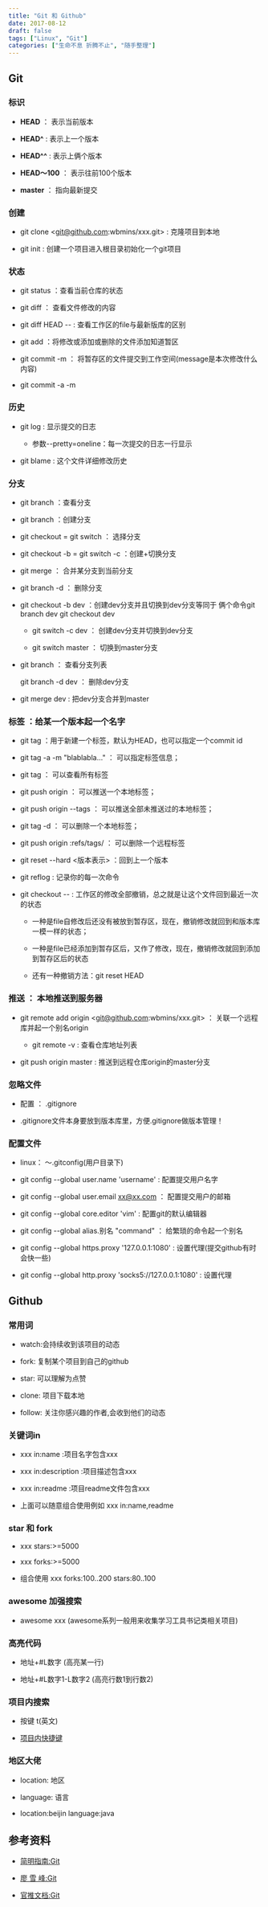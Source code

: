 ```yaml
---
title: "Git 和 Github"
date: 2017-08-12
draft: false
tags: ["Linux", "Git"]
categories: ["生命不息 折腾不止", "随手整理"]
---
```


## Git

### **标识**

- **HEAD** ： 表示当前版本

- **HEAD^** : 表示上一个版本

- **HEAD^^** : 表示上俩个版本

- **HEAD～100** ： 表示往前100个版本

- **master** ： 指向最新提交

### **创建**

* git clone <git@github.com:wbmins/xxx.git> : 克隆项目到本地

* git init : 创建一个项目进入根目录初始化一个git项目

### **状态**

* git status ：查看当前仓库的状态

* git diff ： 查看文件修改的内容

* git diff HEAD -- <file> : 查看工作区的file与最新版库的区别

* git add <file> ：将修改或添加或删除的文件添加知道暂区

* git commit -m <message> ： 将暂存区的文件提交到工作空间(message是本次修改什么内容)

* git commit -a -m<message> 

### **历史**

* git log : 显示提交的日志

    + 参数--pretty=oneline：每一次提交的日志一行显示

* git blame <file> : 这个文件详细修改历史

### **分支**

* git branch ：查看分支

* git branch <name> ：创建分支

* git checkout <name> = git switch <name> ： 选择分支

* git checkout -b <name> = git switch -c <name> ：创建+切换分支

* git merge <name> ： 合并某分支到当前分支

* git branch -d <name> ： 删除分支

* git checkout -b dev ：创建dev分支并且切换到dev分支等同于 俩个命令git branch dev git checkout dev

    + git switch -c dev ： 创建dev分支并切换到dev分支

    + git switch master ： 切换到master分支

* git branch ： 查看分支列表

    git branch -d dev ： 删除dev分支

* git merge dev : 把dev分支合并到master

### **标签** ：给某一个版本起一个名字

* git tag <tagname> ：用于新建一个标签，默认为HEAD，也可以指定一个commit id

* git tag -a <tagname> -m "blablabla..." ： 可以指定标签信息；

* git tag ： 可以查看所有标签

* git push origin <tagname> ： 可以推送一个本地标签；

* git push origin --tags ： 可以推送全部未推送过的本地标签；

* git tag -d <tagname> ： 可以删除一个本地标签；

* git push origin :refs/tags/<tagname> ： 可以删除一个远程标签

* git reset --hard <版本表示> ：回到上一个版本

* git reflog : 记录你的每一次命令

* git checkout -- <file> : 工作区的修改全部撤销，总之就是让这个文件回到最近一次的状态

    + 一种是file自修改后还没有被放到暂存区，现在，撤销修改就回到和版本库一模一样的状态；

    + 一种是file已经添加到暂存区后，又作了修改，现在，撤销修改就回到添加到暂存区后的状态

    + 还有一种撤销方法：git reset HEAD <file>

### **推送** ： 本地推送到服务器

* git remote add origin <git@github.com:wbmins/xxx.git> ： 关联一个远程库并起一个别名origin

    + git remote -v : 查看仓库地址列表

* git push origin master : 推送到远程仓库origin的master分支


### **忽略文件** 

- 配置 ： .gitignore

- .gitignore文件本身要放到版本库里，方便.gitignore做版本管理！

### **配置文件**

- linux： ～.gitconfig(用户目录下)

- git config --global user.name 'username' : 配置提交用户名字

- git config --global user.email xx@xx.com ： 配置提交用户的邮箱

- git config --global core.editor  'vim' : 配置git的默认编辑器

- git config --global alias.别名 "command" ： 给繁琐的命令起一个别名

- git config --global https.proxy '127.0.0.1:1080' : 设置代理(提交github有时会快一些)

- git config --global http.proxy 'socks5://127.0.0.1:1080' : 设置代理

## Github

### 常用词

- watch:会持续收到该项目的动态

- fork: 复制某个项目到自己的github

- star: 可以理解为点赞

- clone: 项目下载本地

- follow: 关注你感兴趣的作者,会收到他们的动态

### 关键词in

- xxx in:name :项目名字包含xxx

- xxx in:description :项目描述包含xxx

- xxx in:readme :项目readme文件包含xxx

- 上面可以随意组合使用例如 xxx in:name,readme

### star 和 fork

- xxx stars:>=5000

- xxx forks:>=5000

- 组合使用 xxx forks:100..200 stars:80..100

### awesome 加强搜索

- awesome xxx (awesome系列一般用来收集学习工具书记类相关项目)

### 高亮代码

- 地址+#L数字 (高亮某一行)

- 地址+#L数字1-L数字2 (高亮行数1到行数2)

### 项目内搜索

- 按键 t(英文)

- [项目内快捷键](https://help.github.com/cn/github/getting-started-with-github/keyboard-shortcuts)

### 地区大佬

- location: 地区

- language: 语言

- location:beijin language:java

## **参考资料**

- [简明指南:Git](http://rogerdudler.github.io/git-guide/index.zh.html)

- [廖 雪 峰:Git](https://www.liaoxuefeng.com/wiki/896043488029600)

- [官推文档:Git](https://git-scm.com/book/zh/v2)

